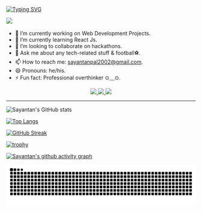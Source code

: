 [![Typing SVG](https://readme-typing-svg.demolab.com?font=Fira+Code&weight=900&size=22&pause=1000&color=FFFFFF&width=435&lines=Hi%2C+I+am+Sayantan+Pal+%F0%9F%91%8B)](https://git.io/typing-svg)

![](https://komarev.com/ghpvc/?username=sayantan135)

- 🔭 I’m currently working on Web Development Projects.
- 🌱 I’m currently learning React Js.
- 👯 I’m looking to collaborate on hackathons.
- 💬 Ask me about any tech-related stuff & football⚽.
- 📫 How to reach me: sayantanpal2002@gmail.com.
- 😄 Pronouns: he/his.
- ⚡ Fun fact: Professional overthinker ⊙⁠﹏⁠⊙.

<div align="center"> 
  <a href="mailto:sayantanpal2002@gmail.com">
    <img src="https://img.shields.io/badge/Gmail-333333?style=for-the-badge&logo=gmail&logoColor=red" />
  </a>
  <a href="https://linkedin.com/in/sayantan-pal-2787511b8" target="_blank">
    <img src="https://img.shields.io/badge/LinkedIn-0077B5?style=for-the-badge&logo=linkedin&logoColor=white" target="_blank" />
  </a>
  <a href="https://sayantanpal.vercel.app" target="_blank">
     <img src="https://img.shields.io/badge/Portfolio-FF5722?style=for-the-badge&logo=todoist&logoColor=white" target="_blank" /> <!-- sqlite, safari, google-chrome are other good icon options -->
  </a>
</div>

 <hr/>
 
![Sayantan's GitHub stats](https://github-readme-stats.vercel.app/api?username=sayantan135&show_icons=true&theme=dark)

[![Top Langs](https://github-readme-stats.vercel.app/api/top-langs/?username=sayantan135&layout=compact&theme=dark)](https://github.com/anuraghazra/github-readme-stats) 

[![GitHub Streak](https://github-readme-streak-stats.herokuapp.com/?user=sayantan135&theme=dark)](https://git.io/streak-stats) 

[![trophy](https://github-profile-trophy.vercel.app/?username=sayantan135&theme=darkhub)](https://github.com/ryo-ma/github-profile-trophy)

[![Sayantan's github activity graph](https://github-readme-activity-graph.vercel.app/graph?username=sayantan135&bg_color=0e1116&color=e3cfe0&line=39b337&point=124f29&area=true&hide_border=true)](https://github.com/ashutosh00710/github-readme-activity-graph)
  
![snake svg](https://github.com/sayantan135/sayantan135/blob/output/github-contribution-grid-snake.svg)
